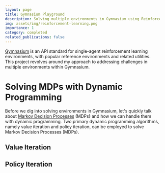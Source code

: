 ```yaml
---
layout: page
title: Gymnasium Playground
description: Solving multiple environments in Gymnasium using Reinforcement Learning.
img: assets/img/reinforcement-learning.png
importance: 1
category: completed
related_publications: false
---
```


[Gymnasium](https://gymnasium.farama.org/) is an API standard for single-agent reinforcement learning environments, with popular reference environments and related utilities. This project revolves around my approach to addressing challenges in multiple environments within Gymnasium.

# Solving MDPs with Dynamic Programming

Before we dig into solving environments in Gymnasium, let's quickly talk about [Markov Decision Processes](https://en.wikipedia.org/wiki/Markov_decision_process) (MDPs) and how we can handle them with dynamic programming. Two primary dynamic programming algorithms, namely value iteration and policy iteration, can be employed to solve Markov Decision Processes (MDPs).

## Value Iteration

## Policy Iteration
